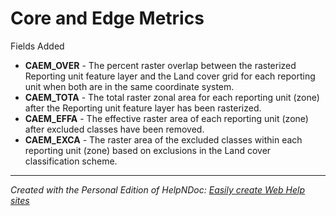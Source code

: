 # Core and Edge Metrics

Fields Added

* **CAEM\_OVER** - The percent raster overlap between the rasterized Reporting unit feature layer and the Land cover grid for each reporting unit when both are in the same coordinate system.
* **CAEM\_TOTA** - The total raster zonal area for each reporting unit (zone) after the Reporting unit feature layer has been rasterized.&nbsp;
* **CAEM\_EFFA** - The effective raster area of each reporting unit (zone) after excluded classes have been removed.&nbsp;
* **CAEM\_EXCA** - The raster area of the excluded classes within each reporting unit (zone) based on exclusions in the Land cover classification scheme.

***
_Created with the Personal Edition of HelpNDoc: [Easily create Web Help sites](<https://www.helpndoc.com/feature-tour>)_
